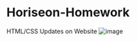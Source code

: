# Horiseon-Homework
HTML/CSS Updates on Website
![image](https://user-images.githubusercontent.com/98775943/159819606-29f7e607-1703-4c4f-96bb-6123b18935b2.png)
